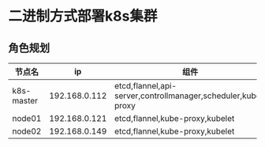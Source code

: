 # 二进制方式部署k8s集群

## 角色规划

  节点名|ip |组件
  ----|----|----
  k8s-master|192.168.0.112|etcd,flannel,api-server,controllmanager,scheduler,kube-proxy
  node01|192.168.0.121|etcd,flannel,kube-proxy,kubelet
  node02|192.168.0.149|etcd,flannel,kube-proxy,kubelet
